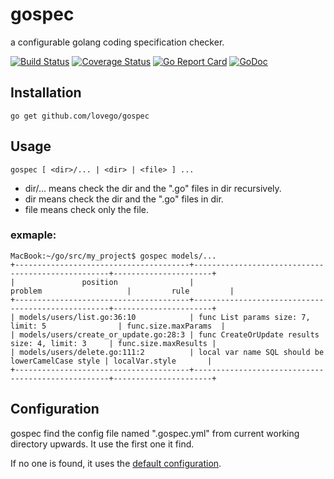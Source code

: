 # gospec
a configurable golang coding specification checker.

[![Build Status](https://travis-ci.org/lovego/gospec.svg?branch=master)](https://travis-ci.org/lovego/gospec)
[![Coverage Status](https://coveralls.io/repos/github/lovego/gospec/badge.svg?branch=master)](https://coveralls.io/github/lovego/gospec?branch=master)
[![Go Report Card](https://goreportcard.com/badge/github.com/lovego/gospec)](https://goreportcard.com/report/github.com/lovego/gospec)
[![GoDoc](https://godoc.org/github.com/lovego/gospec?status.svg)](https://godoc.org/github.com/lovego/gospec)

## Installation
    go get github.com/lovego/gospec

## Usage
    gospec [ <dir>/... | <dir> | <file> ] ...
- dir/... means check the dir and the ".go" files in dir recursively.
- dir     means check the dir and the ".go" files in dir.
- file    means check only the file.

### exmaple:
```
MacBook:~/go/src/my_project$ gospec models/...
+---------------------------------------+---------------------------------------------------+----------------------+
|               position                |                         problem                   |         rule         |
+---------------------------------------+---------------------------------------------------+----------------------+
| models/users/list.go:36:10            | func List params size: 7, limit: 5                | func.size.maxParams  |
| models/users/create_or_update.go:28:3 | func CreateOrUpdate results size: 4, limit: 3     | func.size.maxResults |
| models/users/delete.go:111:2          | local var name SQL should be lowerCamelCase style | localVar.style       |
+---------------------------------------+---------------------------------------------------+----------------------+
```

## Configuration
gospec find the config file named ".gospec.yml" from current working directory upwards. It use the first one it find.

If no one is found, it uses the <a href="gospec.yml">default configuration</a>.

